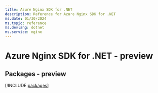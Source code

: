 ```yaml
---
title: Azure Nginx SDK for .NET
description: Reference for Azure Nginx SDK for .NET
ms.date: 01/30/2024
ms.topic: reference
ms.devlang: dotnet
ms.service: nginx
---
```

# Azure Nginx SDK for .NET - preview
## Packages - preview
[!INCLUDE [packages](nginx-index.md)]